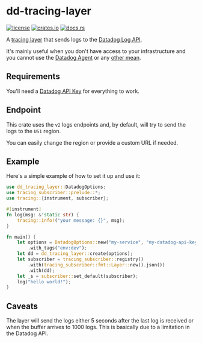 # dd-tracing-layer

[![license](https://img.shields.io/crates/l/dd-tracing-layer?style=for-the-badge)](https://github.com/robertohuertasm/log-tracing-layer/blob/master/LICENSE)
[![crates.io](https://img.shields.io/crates/v/dd-tracing-layer?style=for-the-badge)](https://crates.io/crates/dd-tracing-layer)
[![docs.rs](https://img.shields.io/docsrs/dd-tracing-layer?style=for-the-badge)](https://docs.rs/dd-tracing-layer)

A [tracing layer](https://tokio.rs/tokio/topics/tracing) that sends logs to the [Datadog Log API](https://docs.datadoghq.com/api/latest/logs/?code-lang=typescript#send-logs).

It's mainly useful when you don't have access to your infrastructure and you cannot use the [Datadog Agent](https://docs.datadoghq.com/agent/) or any [other mean](https://docs.datadoghq.com/logs/log_collection/?tab=host#setup).

## Requirements

You'll need a [Datadog API Key](https://docs.datadoghq.com/account_management/api-app-keys/#api-keys) for everything to work.

## Endpoint

This crate uses the `v2` logs endpoints and, by default, will try to send the logs to the `US1` region.

You can easily change the region or provide a custom URL if needed.

## Example

Here's a simple example of how to set it up and use it:

```rust
use dd_tracing_layer::DatadogOptions;
use tracing_subscriber::prelude::*;
use tracing::{instrument, subscriber};

#[instrument]
fn log(msg: &'static str) {
    tracing::info!("your message: {}", msg);
}

fn main() {
    let options = DatadogOptions::new("my-service", "my-datadog-api-key")
        .with_tags("env:dev");
    let dd = dd_tracing_layer::create(options);
    let subscriber = tracing_subscriber::registry()
        .with(tracing_subscriber::fmt::Layer::new().json())
        .with(dd);
    let _s = subscriber::set_default(subscriber);
    log("hello world!");
}
```

## Caveats

The layer will send the logs either 5 seconds after the last log is received or when the buffer arrives to 1000 logs. This is basically due to a limitation in the Datadog API.
